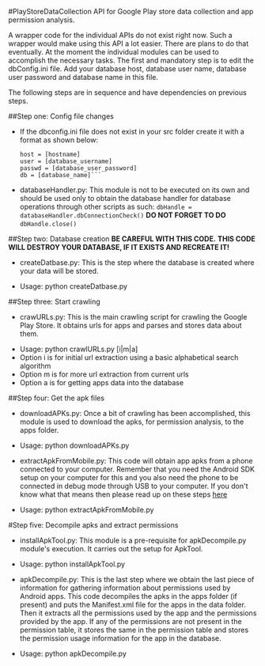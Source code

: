 #PlayStoreDataCollection
API for Google Play store data collection and app permission analysis.

A wrapper code for the individual APIs do not exist right now. Such a wrapper would make using this API a lot easier. There are plans to do that eventually. At the moment the individual modules can be used to accomplish the necessary tasks. The first and mandatory step is to edit the dbConfig.ini file. Add your database host, database user name, database user password and database name in this file.

The following steps are in sequence and have dependencies on previous steps.

##Step one: Config file changes
* If the dbconfig.ini file does not exist in your src folder create it with a format as shown below:
	```	[dbconfig]
	host = [hostname]
	user = [database_username]
	passwd = [database_user_password]
	db = [database_name]```

* databaseHandler.py: This module is not to be executed on its own and should be used only to obtain the database handler for database operations through other scripts as such:
```dbHandle = databaseHandler.dbConnectionCheck()``` 
**DO NOT FORGET TO DO**
```dbHandle.close()```

##Step two: Database creation
**BE CAREFUL WITH THIS CODE.**
**THIS CODE WILL DESTROY YOUR DATABASE, IF IT EXISTS AND RECREATE IT!**
* createDatbase.py: This is the step where the database is created where your data will be stored.
+ Usage: python createDatbase.py

##Step three: Start crawling
* crawURLs.py: This is the main crawling script for crawling the Google Play Store. It obtains urls for apps and parses and stores data about them. 
+ Usage: python crawlURLs.py [i|m|a]
+ Option i is for initial url extraction using a basic alphabetical search algorithm 
+ Option m is for more url extraction from current urls 
+ Option a is for getting apps data into the database

##Step four: Get the apk files
* downloadAPKs.py: Once a bit of crawling has been accomplished, this module is used to download the apks, for permission analysis, to the apps folder.
+ Usage: python downloadAPKs.py

* extractApkFromMobile.py: This code will obtain app apks from a phone connected to your computer. Remember that you need the Android SDK setup on your computer for this and you also need the phone to be connected in debug mode through USB to your computer. If you don't know what that means then please read up on these steps [here](http://www.androidauthority.com/about-android-debug-bridge-adb-21510/)
+ Usage: python extractApkFromMobile.py

#Step five: Decompile apks and extract permissions
* installApkTool.py: This module is a pre-requisite for apkDecompile.py module's execution. It carries out the setup for ApkTool. 
+ Usage: python installApkTool.py

* apkDecompile.py: This is the last step where we obtain the last piece of information for gathering information about permissions used by Android apps. This code decompiles the apks in the apps folder (if present) and puts the Manifest.xml file for the apps in the data folder. Then it extracts all the permissions used by the app and the permissions provided by the app. If any of the permissions are not present in the permission table, it stores the same in the permission table and stores the permission usage information for the app in the database.
+ Usage: python apkDecompile.py